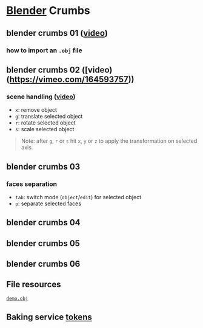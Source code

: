 # [Blender](https://www.blender.org/) Crumbs 

## blender crumbs 01 ([video](https://vimeo.com/164592870))

### how to import an `.obj` file
  
## blender crumbs 02 ([video)(https://vimeo.com/164593757))

### scene handling ([video](https://vimeo.com/164594362))

- `x`: remove object 
- `g`: translate selected object
- `r`: rotate selected object
- `s`: scale selected object

> Note: after `g`, `r` or `s` hit `x`, `y` or `z` to apply the transformation on selected axis.

## blender crumbs 03

### faces separation

- `tab`: switch mode (`object`/`edit`) for selected object
- `p`: separate selected faces

## blender crumbs 04

## blender crumbs 05

## blender crumbs 06


## File resources
[`demo.obj`](https://raw.githubusercontent.com/cvdlab-cg/lessons/master/lessons/2016-04-28/demo.obj)

## Baking service [tokens](https://docs.google.com/spreadsheets/d/1S5IoO5g6nnAv3IwqtdPwpIFULszV8XmW5BWhH1tCJ6I/edit#gid=0)
